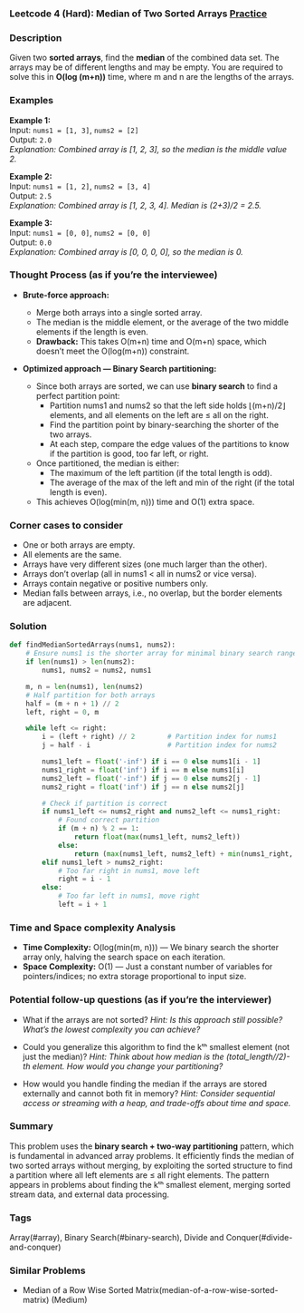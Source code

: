 ### Leetcode 4 (Hard): Median of Two Sorted Arrays [Practice](https://leetcode.com/problems/median-of-two-sorted-arrays)

### Description  
Given two **sorted arrays**, find the **median** of the combined data set. The arrays may be of different lengths and may be empty. You are required to solve this in **O(log (m+n))** time, where m and n are the lengths of the arrays.

### Examples  

**Example 1:**  
Input: `nums1 = [1, 3]`, `nums2 = [2]`  
Output: `2.0`  
*Explanation: Combined array is [1, 2, 3], so the median is the middle value 2.*

**Example 2:**  
Input: `nums1 = [1, 2]`, `nums2 = [3, 4]`  
Output: `2.5`  
*Explanation: Combined array is [1, 2, 3, 4]. Median is (2+3)/2 = 2.5.*

**Example 3:**  
Input: `nums1 = [0, 0]`, `nums2 = [0, 0]`  
Output: `0.0`  
*Explanation: Combined array is [0, 0, 0, 0], so the median is 0.*

### Thought Process (as if you’re the interviewee)  
- **Brute-force approach:**  
  - Merge both arrays into a single sorted array.  
  - The median is the middle element, or the average of the two middle elements if the length is even.  
  - **Drawback:** This takes O(m+n) time and O(m+n) space, which doesn’t meet the O(log(m+n)) constraint.

- **Optimized approach — Binary Search partitioning:**  
  - Since both arrays are sorted, we can use **binary search** to find a perfect partition point:  
    - Partition nums1 and nums2 so that the left side holds ⌊(m+n)/2⌋ elements, and all elements on the left are ≤ all on the right.
    - Find the partition point by binary-searching the shorter of the two arrays.
    - At each step, compare the edge values of the partitions to know if the partition is good, too far left, or right.
  - Once partitioned, the median is either:
    - The maximum of the left partition (if the total length is odd).
    - The average of the max of the left and min of the right (if the total length is even).
  - This achieves O(log(min(m, n))) time and O(1) extra space.

### Corner cases to consider  
- One or both arrays are empty.
- All elements are the same.
- Arrays have very different sizes (one much larger than the other).
- Arrays don’t overlap (all in nums1 < all in nums2 or vice versa).
- Arrays contain negative or positive numbers only.
- Median falls between arrays, i.e., no overlap, but the border elements are adjacent.

### Solution

```python
def findMedianSortedArrays(nums1, nums2):
    # Ensure nums1 is the shorter array for minimal binary search range
    if len(nums1) > len(nums2):
        nums1, nums2 = nums2, nums1

    m, n = len(nums1), len(nums2)
    # Half partition for both arrays
    half = (m + n + 1) // 2
    left, right = 0, m

    while left <= right:
        i = (left + right) // 2        # Partition index for nums1
        j = half - i                   # Partition index for nums2

        nums1_left = float('-inf') if i == 0 else nums1[i - 1]
        nums1_right = float('inf') if i == m else nums1[i]
        nums2_left = float('-inf') if j == 0 else nums2[j - 1]
        nums2_right = float('inf') if j == n else nums2[j]

        # Check if partition is correct
        if nums1_left <= nums2_right and nums2_left <= nums1_right:
            # Found correct partition
            if (m + n) % 2 == 1:
                return float(max(nums1_left, nums2_left))
            else:
                return (max(nums1_left, nums2_left) + min(nums1_right, nums2_right)) / 2.0
        elif nums1_left > nums2_right:
            # Too far right in nums1, move left
            right = i - 1
        else:
            # Too far left in nums1, move right
            left = i + 1
```

### Time and Space complexity Analysis  

- **Time Complexity:** O(log(min(m, n))) — We binary search the shorter array only, halving the search space on each iteration.
- **Space Complexity:** O(1) — Just a constant number of variables for pointers/indices; no extra storage proportional to input size.

### Potential follow-up questions (as if you’re the interviewer)  

- What if the arrays are not sorted?
  *Hint: Is this approach still possible? What’s the lowest complexity you can achieve?*

- Could you generalize this algorithm to find the kᵗʰ smallest element (not just the median)?
  *Hint: Think about how median is the (total_length//2)-th element. How would you change your partitioning?*

- How would you handle finding the median if the arrays are stored externally and cannot both fit in memory?
  *Hint: Consider sequential access or streaming with a heap, and trade-offs about time and space.*

### Summary
This problem uses the **binary search + two-way partitioning** pattern, which is fundamental in advanced array problems. It efficiently finds the median of two sorted arrays without merging, by exploiting the sorted structure to find a partition where all left elements are ≤ all right elements. The pattern appears in problems about finding the kᵗʰ smallest element, merging sorted stream data, and external data processing.

### Tags
Array(#array), Binary Search(#binary-search), Divide and Conquer(#divide-and-conquer)

### Similar Problems
- Median of a Row Wise Sorted Matrix(median-of-a-row-wise-sorted-matrix) (Medium)
